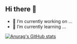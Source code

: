 ## Hi there 👋

- 🔭 I’m currently working on ...
- 🌱 I’m currently learning ...

[![Anurag's GitHub stats](https://github-readme-stats.vercel.app/api?username=eliskavo&show_icons=true&theme=radical)](https://github.com/anuraghazra/github-readme-stats)


<!--
**eliskavo/eliskavo** is a ✨ _special_ ✨ repository because its `README.md` (this file) appears on your GitHub profile.

Here are some ideas to get you started:

- 🔭 I’m currently working on ...
- 🌱 I’m currently learning ...
- 👯 I’m looking to collaborate on ...
- 🤔 I’m looking for help with ...
- 💬 Ask me about ...
- 📫 How to reach me: ...
- 😄 Pronouns: ...
- ⚡ Fun fact: ...
-->
